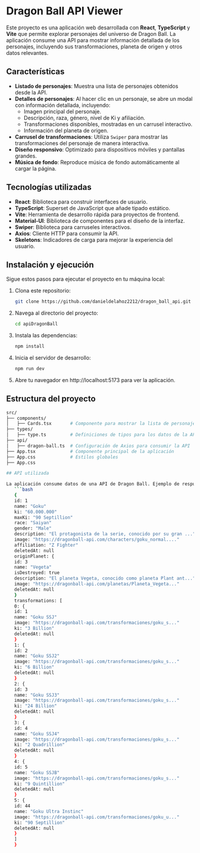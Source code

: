 # Dragon Ball API Viewer

Este proyecto es una aplicación web desarrollada con **React**, **TypeScript** y **Vite** que permite explorar personajes del universo de Dragon Ball. La aplicación consume una API para mostrar información detallada de los personajes, incluyendo sus transformaciones, planeta de origen y otros datos relevantes.

## Características

- **Listado de personajes**: Muestra una lista de personajes obtenidos desde la API.
- **Detalles de personajes**: Al hacer clic en un personaje, se abre un modal con información detallada, incluyendo:
  - Imagen principal del personaje.
  - Descripción, raza, género, nivel de Ki y afiliación.
  - Transformaciones disponibles, mostradas en un carrusel interactivo.
  - Información del planeta de origen.
- **Carrusel de transformaciones**: Utiliza `Swiper` para mostrar las transformaciones del personaje de manera interactiva.
- **Diseño responsivo**: Optimizado para dispositivos móviles y pantallas grandes.
- **Música de fondo**: Reproduce música de fondo automáticamente al cargar la página.

## Tecnologías utilizadas

- **React**: Biblioteca para construir interfaces de usuario.
- **TypeScript**: Superset de JavaScript que añade tipado estático.
- **Vite**: Herramienta de desarrollo rápida para proyectos de frontend.
- **Material-UI**: Biblioteca de componentes para el diseño de la interfaz.
- **Swiper**: Biblioteca para carruseles interactivos.
- **Axios**: Cliente HTTP para consumir la API.
- **Skeletons**: Indicadores de carga para mejorar la experiencia del usuario.

## Instalación y ejecución

Sigue estos pasos para ejecutar el proyecto en tu máquina local:

1. Clona este repositorio:

   ```bash
   git clone https://github.com/danieldelahoz2212/dragon_ball_api.git

   ```

2. Navega al directorio del proyecto:

   ```bash
   cd apiDragonBall

   ```

3. Instala las dependencias:

   ```bash
   npm install

   ```

4. Inicia el servidor de desarrollo:

   ```bash
   npm run dev

   ```

5. Abre tu navegador en http://localhost:5173 para ver la aplicación.

## Estructura del proyecto

````bash
src/
├── components/
│   ├── Cards.tsx       # Componente para mostrar la lista de personajes
├── types/
│   ├── type.ts         # Definiciones de tipos para los datos de la API
├── api/
│   ├── dragon-ball.ts  # Configuración de Axios para consumir la API
├── App.tsx             # Componente principal de la aplicación
├── App.css             # Estilos globales
├── App.css

## API utilizada

La aplicación consume datos de una API de Dragon Ball. Ejemplo de respuesta de la API para un personaje:
   ```bash
   {
   id: 1
   name: "Goku"
   ki: "60.000.000"
   maxKi: "90 Septillion"
   race: "Saiyan"
   gender: "Male"
   description: "El protagonista de la serie, conocido por su gran ..."
   image: "https://dragonball-api.com/characters/goku_normal...."
   affiliation: "Z Fighter"
   deletedAt: null
   originPlanet: {
   id: 3
   name: "Vegeta"
   isDestroyed: true
   description: "El planeta Vegeta, conocido como planeta Plant ant..."
   image: "https://dragonball-api.com/planetas/Planeta_Vegeta..."
   deletedAt: null
   }
   transformations: [
   0: {
   id: 1
   name: "Goku SSJ"
   image: "https://dragonball-api.com/transformaciones/goku_s..."
   ki: "3 Billion"
   deletedAt: null
   }
   1: {
   id: 2
   name: "Goku SSJ2"
   image: "https://dragonball-api.com/transformaciones/goku_s..."
   ki: "6 Billion"
   deletedAt: null
   }
   2: {
   id: 3
   name: "Goku SSJ3"
   image: "https://dragonball-api.com/transformaciones/goku_s..."
   ki: "24 Billion"
   deletedAt: null
   }
   3: {
   id: 4
   name: "Goku SSJ4"
   image: "https://dragonball-api.com/transformaciones/goku_s..."
   ki: "2 Quadrillion"
   deletedAt: null
   }
   4: {
   id: 5
   name: "Goku SSJB"
   image: "https://dragonball-api.com/transformaciones/goku_s..."
   ki: "9 Quintillion"
   deletedAt: null
   }
   5: {
   id: 44
   name: "Goku Ultra Instinc"
   image: "https://dragonball-api.com/transformaciones/goku_u..."
   ki: "90 Septillion"
   deletedAt: null
   }
   ]
   }
